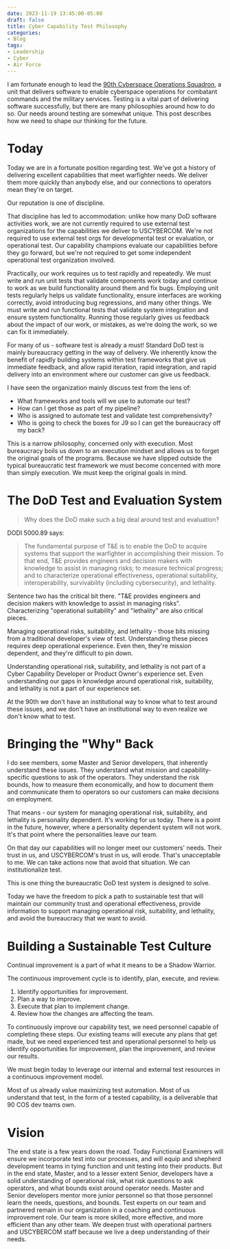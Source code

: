 ```yaml
---
date: 2023-11-19 13:45:00-05:00
draft: false
title: Cyber Capability Test Philosophy
categories:
- Blog
tags:
- Leadership
- Cyber
- Air Force
---
```


I am fortunate enough to lead the [90th Cyberspace Operations Squadron](https://www.shadowsedge.mil/), a unit that delivers software to enable cyberspace operations for combatant commands and the military services.  Testing is a vital part of delivering software successfully, but there are many philosophies around how to do so.  Our needs around testing are somewhat unique.  This post describes how we need to shape our thinking for the future.

# Today

Today we are in a fortunate position regarding test.  We've got a history of delivering excellent capabilities that meet warfighter needs.  We deliver them more quickly than anybody else, and our connections to operators mean they're on target.

Our reputation is one of discipline.

That discipline has led to accommodation: unlike how many DoD software activities work, we are not currently required to use external test organizations for the capabilities we deliver to USCYBERCOM.  We're not required to use external test orgs for developmental test or evaluation, or operational test.  Our capability champions evaluate our capabilities before they go forward, but we're not required to get some independent operational test organization involved.

Practically, our work requires us to test rapidly and repeatedly.  We must write and run unit tests that validate components work today and continue to work as we build functionality around them and fix bugs.  Employing unit tests regularly helps us validate functionality, ensure interfaces are working correctly, avoid introducing bug regressions, and many other things.  We must write and run functional tests that validate system integration and ensure system functionality.  Running those regularly gives us feedback about the impact of our work, or mistakes, as we're doing the work, so we can fix it immediately.

For many of us - software test is already a must!  Standard DoD test is mainly bureaucracy getting in the way of delivery.  We inherently know the benefit of rapidly building systems within test frameworks that give us immediate feedback, and allow rapid iteration, rapid integration, and rapid delivery into an environment where our customer can give us feedback.

I have seen the organization mainly discuss test from the lens of:

* What frameworks and tools will we use to automate our test?
* How can I get those as part of my pipeline?
* Who is assigned to automate test and validate test comprehensivity?
* Who is going to check the boxes for J9 so I can get the bureaucracy off my back?

This is a narrow philosophy, concerned only with execution.  Most bureaucracy boils us down to an execution mindset and allows us to forget the original goals of the programs.  Because we have slipped outside the typical bureaucratic test framework we must become concerned with more than simply execution.  We must keep the original goals in mind.

# The DoD Test and Evaluation System

> Why does the DoD make such a big deal around test and evaluation?

DODI 5000.89 says:

> The fundamental purpose of T&E is to enable the DoD to acquire systems that support the warfighter in accomplishing their mission. To that end, T&E provides engineers and decision makers with knowledge to assist in managing risks; to measure technical progress; and to characterize operational effectiveness, operational suitability, interoperability, survivability (including cybersecurity), and lethality. 

Sentence two has the critical bit there.  "T&E provides engineers and decision makers with knowledge to assist in managing risks".  Characterizing "operational suitability" and "lethality" are also critical pieces.

Managing operational risks, suitability, and lethality - those bits missing from a traditional developer's view of test.  Understanding these pieces requires deep operational experience.  Even then, they're mission dependent, and they're difficult to pin down.

Understanding operational risk, suitability, and lethality is not part of a Cyber Capability Developer or Product Owner's experience set.  Even understanding our gaps in knowledge around operational risk, suitability, and lethality is not a part of our experience set.

At the 90th we don't have an institutional way to know what to test around these issues, and we don't have an institutional way to even realize we don't know what to test.

# Bringing the "Why" Back

I do see members, some Master and Senior developers, that inherently understand these issues.  They understand what mission and capability-specific questions to ask of the operators.  They understand the risk bounds, how to measure them economically, and how to document them and communicate them to operators so our customers can make decisions on employment.

That means - our system for managing operational risk, suitability, and lethality is personality dependent.  It's working for us today.  There is a point in the future, however, where a personality dependent system will not work.  It's that point where the personalities leave our team.

On that day our capabilities will no longer meet our customers' needs.  Their trust in us, and USCYBERCOM's trust in us, will erode.  That's unacceptable to me.  We can take actions now that avoid that situation.  We can institutionalize test.

This is one thing the bureaucratic DoD test system is designed to solve.

Today we have the freedom to pick a path to sustainable test that will maintain our community trust and operational effectiveness, provide information to support managing operational risk, suitability, and lethality, and avoid the bureaucracy that we want to avoid.

# Building a Sustainable Test Culture

Continual improvement is a part of what it means to be a Shadow Warrior.

The continuous improvement cycle is to identify, plan, execute, and review.

1. Identify opportunities for improvement.
2. Plan a way to improve.
3. Execute that plan to implement change.
4. Review how the changes are affecting the team.

To continuously improve our capability test, we need personnel capable of completing these steps.  Our existing teams will execute any plans that get made, but we need experienced test and operational personnel to help us identify opportunities for improvement, plan the improvement, and review our results.

We must begin today to leverage our internal and external test resources in a continuous improvement model.

Most of us already value maximizing test automation.  Most of us understand that test, in the form of a tested capability, is a deliverable that 90 COS dev teams own.

# Vision

The end state is a few years down the road.  Today Functional Examiners will ensure we incorporate test into our processes, and will equip and shepherd development teams in tying function and unit testing into their products.  But in the end state, Master, and to a lesser extent Senior, developers have a solid understanding of operational risk, what risk questions to ask operators, and what bounds exist around operator needs.  Master and Senior developers mentor more junior personnel so that those personnel learn the needs, questions, and bounds.  Test experts on our team and partnered remain in our organization in a coaching and continuous improvement role.  Our team is more skilled, more effective, and more efficient than any other team.  We deepen trust with operational partners and USCYBERCOM staff because we live a deep understanding of their needs.
